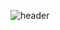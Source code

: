 ![header](https://capsule-render.vercel.app/api?type=waving&color=auto&height=200&section=header&text=Endless%20Coding!%20!🥳&fontSize=50&animation=twinkling)
